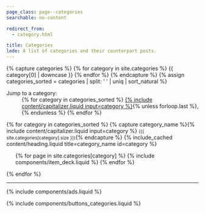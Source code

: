 ```yaml
---
page_class: page--categories
searchable: no-content

redirect_from:
  - category.html

title: Categories
lede: A list of categories and their counterpart posts.
---
```


{% capture categories %}
    {% for category in site.categories %}
        {{ category[0] | downcase }}
    {% endfor %}
{% endcapture %}
{% assign categories_sorted = categories | split: ' ' | uniq | sort_natural %}
<dl role="navigation">
    <dt>Jump to a category:</dt>
    <dd>
        {% for category in categories_sorted %}
            <a href="#{{ category }}" title="Jump to all posts categorised under {% include content/capitalizer.liquid input=category %}">{% include content/capitalizer.liquid input=category %}</a>{% unless forloop.last %}, {% endunless %}
        {% endfor %}
    </dd>
</dl>
{% for category in categories_sorted %}
    {% capture category_name %}{% include content/capitalizer.liquid input=category %} <small>({{ site.categories[category].size }})</small>{% endcapture %}
    {% include_cached content/heading.liquid title=category_name id=category %}
    <div class="h-feed" id="categories">
                <ol class="deck" role="list">
            {% for page in site.categories[category] %}
                {% include components/item_deck.liquid %}
            {% endfor %}
        </ol>
    </div>
{% endfor %}

--------

{% include components/ads.liquid %}

{% include components/buttons_categories.liquid %}
